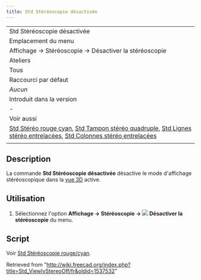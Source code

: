 ```yaml
---
title: Std Stéréoscopie désactivée
---
```

|  |
| --- |
| Std Stéréoscopie désactivée |
| Emplacement du menu |
| Affichage → Stéréoscopie → Désactiver la stéréoscopie |
| Ateliers |
| Tous |
| Raccourci par défaut |
| *Aucun* |
| Introduit dans la version |
| - |
| Voir aussi |
| [Std Stéréo rouge cyan](/Std_ViewIvStereoRedGreen/fr "Std ViewIvStereoRedGreen/fr"), [Std Tampon stéréo quadruple](/Std_ViewIvStereoQuadBuff/fr "Std ViewIvStereoQuadBuff/fr"), [Std Lignes stéréo entrelacées](/Std_ViewIvStereoInterleavedRows/fr "Std ViewIvStereoInterleavedRows/fr"), [Std Colonnes stéréo entrelacées](/Std_ViewIvStereoInterleavedColumns/fr "Std ViewIvStereoInterleavedColumns/fr") |
|  |

## Description

La commande **Std Stéréoscopie désactivée** désactive le mode d'affichage stéréoscopique dans la [vue 3D](/3D_view/fr "3D view/fr") active.

## Utilisation

1. Sélectionnez l'option **Affichage → Stéréoscopie → ![](/images/Std_ViewIvStereoOff.svg) Désactiver la stéréoscopie** du menu.

## Script

Voir [Std Stéréoscopie rouge/cyan](/Std_ViewIvStereoRedGreen/fr#Script "Std ViewIvStereoRedGreen/fr").

Retrieved from "<http://wiki.freecad.org/index.php?title=Std_ViewIvStereoOff/fr&oldid=1537532>"